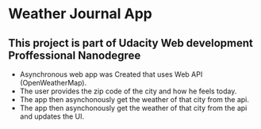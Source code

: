# **Weather Journal App**

##  This project is part of Udacity Web development Proffessional Nanodegree  

*   Asynchronous web app was Created that uses Web API (OpenWeatherMap).
*   The user provides the zip code of the city and how he feels today.
*   The app then  asynchonously get the weather of that city from the api.
*   The app then  asynchonously get the weather of that city from the api and updates the UI.